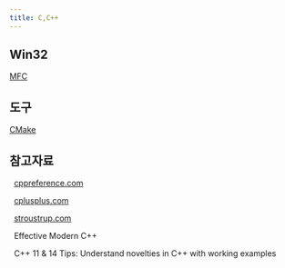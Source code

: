 ```yaml
---
title: C,C++ 
---
```

## Win32

[MFC](MFC)

## 도구

[CMake](CMake)

## 참고자료

&nbsp; [cppreference.com](http://en.cppreference.com/w/)

&nbsp; [cplusplus.com](http://www.cplusplus.com/)

&nbsp; [stroustrup.com](http://www.stroustrup.com/)

&nbsp; Effective Modern C++

&nbsp; C++ 11 & 14 Tips: Understand novelties in C++ with working examples